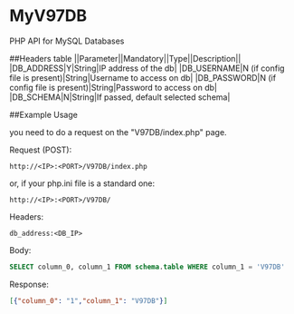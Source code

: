 # MyV97DB
PHP API for MySQL Databases

##Headers table
||Parameter||Mandatory||Type||Description||
|DB_ADDRESS|Y|String|IP address of the db|
|DB_USERNAME|N (if config file is present)|String|Username to access on db|
|DB_PASSWORD|N (if config file is present)|String|Password to access on db|
|DB_SCHEMA|N|String|If passed, default selected schema|

##Example Usage

you need to do a request on the "V97DB/index.php" page.

Request (POST):
```terminal
http://<IP>:<PORT>/V97DB/index.php
```

or, if your php.ini file is a standard one:
```terminal
http://<IP>:<PORT>/V97DB/
```

Headers:
```terminal
db_address:<DB_IP>
```

Body:
```SQL
SELECT column_0, column_1 FROM schema.table WHERE column_1 = 'V97DB'
```

Response:
```json
[{"column_0": "1","column_1": "V97DB"}]
```